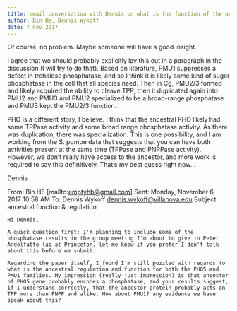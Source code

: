 ```yaml
---
title: email conversation with Dennis on what is the function of the ancestral _PHO5_ and _PMU1_ gene 
author: Bin He, Dennis Wykoff
date: 7 nov 2017
---
```


Of course, no problem. Maybe someone will have a good insight.

 I agree that we should probably explicitly lay this out in a paragraph in the discussion (I will try to do that). Based on literature, PMU1 suppresses a defect in trehalose phosphatase, and so I think it is likely some kind of sugar phosphatase in the cell that all species need. Then in Cg, PMU2/3 formed and likely acquired the ability to cleave TPP, then it duplicated again into PMU2 and PMU3 and PMU2 specialized to be a broad-range phosphatase and PMU3 kept the PMU2/3 function.

  

  PHO is a different story, I believe. I think that the ancestral PHO likely had some TPPase activity and some broad range phosphatase activity. As there was duplication, there was specialization. This is one possibility, and I am working from the S. pombe data that suggests that you can have both activities present at the same time (TPPase and PNPPase activity). However, we don’t really have access to the ancestor, and more work is required to say this definitively.  That’s my best guess right now…

  Dennis

   

   From: Bin HE [mailto:emptyhb@gmail.com]
   Sent: Monday, November 6, 2017 10:58 AM
   To: Dennis Wykoff <dennis.wykoff@villanova.edu>
   Subject: ancestral function & regulation

    

    Hi Dennis,

    A quick question first: I'm planning to include some of the phosphatase results in the group meeting I'm about to give in Peter Andolfatto lab at Princeton. let me know if you prefer I don't talk about this before we submit.

    Regarding the paper itself, I found I'm still puzzled with regards to what is the ancestral regulation and function for both the PHO5 and PMU1 families. My impression (really just impression) is that ancestor of PHO5 gene probably encodes a phosphatase, and your results suggest, if I understand correctly, that the ancestor protein probably acts on TPP more than PNPP and alike. How about PMU1? any evidence we have speak about this?
